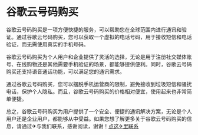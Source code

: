 # 谷歌云号码购买

谷歌云号码购买是一项方便快捷的服务，可以帮助您在全球范围内进行通讯和验证。通过谷歌云号码购买，您可以获取一个虚拟的电话号码，用于接收短信和电话验证，而无需使用真实的手机号码。

谷歌云号码购买为个人用户和企业提供了灵活的选择，无论是用于注册社交媒体账号、在线购物还是其他需要手机验证的场景，都能够提供便利。同时，谷歌云号码购买还支持语音通话功能，可以满足您的通讯需求。

通过谷歌云号码购买，您可以摆脱手机运营商的限制，避免接收到垃圾短信和骚扰电话，保护个人隐私。而且，谷歌云号码购买的价格相对便宜，使用起来也非常简单便捷。

总之，谷歌云号码购买为用户提供了一个安全、便捷的通讯解决方案，无论是个人用户还是企业用户，都能够从中受益。如果您想了解更多关于谷歌云号码购买的信息，请通过✈与我们联系，感谢阅读，谢谢！[点这✈里联系](https://a.k02.cc)